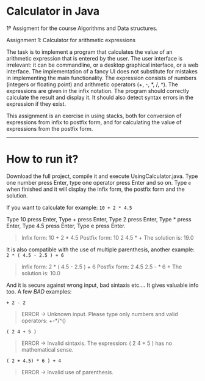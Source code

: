 # Calculator in Java
1º Assigment for the course Algorithms and Data structures.

Assignment 1: Calculator for arithmetic expressions

The task is to implement a program that calculates the value of an arithmetic
expression that is entered by the user. The user interface is irrelevant: it can be commandline,
or a desktop graphical interface, or a web interface. The implementation of a fancy UI
does not substitute for mistakes in implementing the main functionality.
The expression consists of numbers (integers or floating point) and arithmetic
operators (+, -, *, /, ^). The expressions are given in the infix notation. The program should
correctly calculate the result and display it. It should also detect syntax errors in the
expression if they exist.

This assignment is an exercise in using stacks, both for conversion of expressions
from infix to postfix form, and for calculating the value of expressions from the postfix form.

***

# How to run it?

Download the full project, compile it and execute UsingCalculator.java. 
Type one number press Enter, type one operator press Enter and so on. Type `e` when finished and it will display the infix form, the postfix form and the solution.


If you want to calculate for example:  `10 + 2 * 4.5`

Type 10  press Enter,
Type +   press Enter,
Type 2   press Enter,
Type *   press Enter,
Type 4.5 press Enter,
Type e   press Enter.


> Infix form: 10 + 2 * 4.5
> Postfix form: 10 2 4.5 * +
> The solution is: 19.0

It is also compatible with the use of multiple parenthesis, another example: `2 * ( 4.5 - 2.5 ) + 6`

> Infix form: 2 * ( 4.5 - 2.5 ) + 6
> Postfix form: 2 4.5 2.5 - * 6 +
> The solution is: 10.0


And it is secure against wrong input, bad sintaxis etc....  It gives valuable info too.
A few *BAD* examples:

`+ 2 - 2`
> ERROR -> Unknown input. Please type only numbers and valid operators: +-*/^()

`( 2 4 + 5 )`
> ERROR -> Invalid sintaxis. The expression: ( 2 4 + 5 )  has no mathematical sense.

`( 2 + 4.5) * 6 ) + 4`
> ERROR -> Invalid use of parenthesis.
